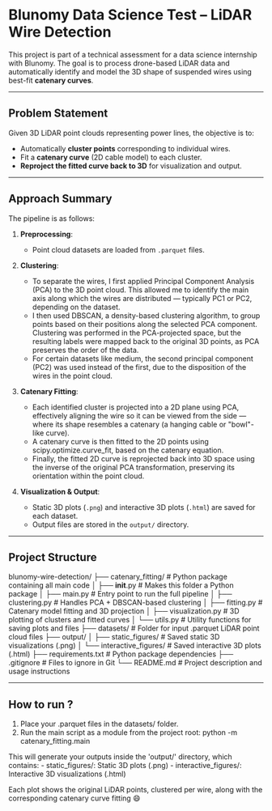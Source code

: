 # Blunomy Data Science Test – LiDAR Wire Detection

This project is part of a technical assessment for a data science internship with Blunomy. The goal is to process drone-based LiDAR data and automatically identify and model the 3D shape of suspended wires using best-fit **catenary curves**.

---

## Problem Statement

Given 3D LiDAR point clouds representing power lines, the objective is to:

- Automatically **cluster points** corresponding to individual wires.
- Fit a **catenary curve** (2D cable model) to each cluster.
- **Reproject the fitted curve back to 3D** for visualization and output.

---

## Approach Summary

The pipeline is as follows:

1. **Preprocessing**:
   - Point cloud datasets are loaded from `.parquet` files.

2. **Clustering**:
   - To separate the wires, I first applied Principal Component Analysis (PCA) to the 3D point cloud. This allowed me to identify the main axis along which the wires are distributed — typically PC1 or PC2, depending on the dataset.
   - I then used DBSCAN, a density-based clustering algorithm, to group points based on their positions along the selected PCA component. Clustering was performed in the PCA-projected space, but the resulting labels were mapped back to the original 3D points, as PCA preserves the order of the data.
   - For certain datasets like medium, the second principal component (PC2) was used instead of the first, due to the disposition of the wires in the point cloud.

3. **Catenary Fitting**:
   - Each identified cluster is projected into a 2D plane using PCA, effectively aligning the wire so it can be viewed from the side — where its shape resembles a catenary (a hanging cable or "bowl"-like curve).
   - A catenary curve is then fitted to the 2D points using scipy.optimize.curve_fit, based on the catenary equation.
   - Finally, the fitted 2D curve is reprojected back into 3D space using the inverse of the original PCA transformation, preserving its orientation within the point cloud.

4. **Visualization & Output**:
   - Static 3D plots (`.png`) and interactive 3D plots (`.html`) are saved for each dataset.
   - Output files are stored in the `output/` directory.

---

## Project Structure

blunomy-wire-detection/
├── catenary_fitting/               # Python package containing all main code
│   ├── __init__.py                 # Makes this folder a Python package
│   ├── main.py                     # Entry point to run the full pipeline
│   ├── clustering.py               # Handles PCA + DBSCAN-based clustering
│   ├── fitting.py                  # Catenary model fitting and 3D projection
│   ├── visualization.py            # 3D plotting of clusters and fitted curves
│   └── utils.py                    # Utility functions for saving plots and files
├── datasets/                       # Folder for input .parquet LiDAR point cloud files
├── output/
│   ├── static_figures/             # Saved static 3D visualizations (.png)
│   └── interactive_figures/        # Saved interactive 3D plots (.html)
├── requirements.txt                # Python package dependencies
├── .gitignore                      # Files to ignore in Git
└── README.md                       # Project description and usage instructions


---

## How to run ?

1. Place your .parquet files in the datasets/ folder.
2. Run the main script as a module from the project root: python -m catenary_fitting.main

This will generate your outputs inside the 'output/' directory, which contains:
    - static_figures/: Static 3D plots (.png)
    - interactive_figures/: Interactive 3D visualizations (.html)

Each plot shows the original LiDAR points, clustered per wire, along with the corresponding catenary curve fitting 😄

